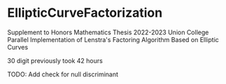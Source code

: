 # EllipticCurveFactorization
Supplement to Honors Mathematics Thesis 2022-2023 Union College
Parallel Implementation of Lenstra's Factoring Algorithm Based on Elliptic Curves

30 digit previously took 42 hours

TODO: Add check for null discriminant